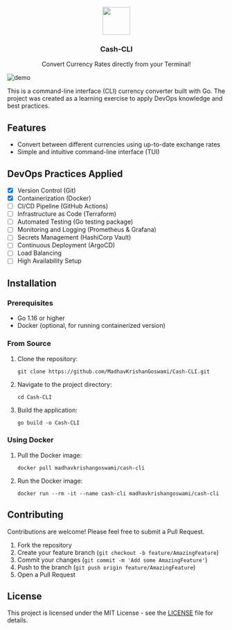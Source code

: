 <p align="center">
  <img src="https://i.imgur.com/ddhPSQ4.png" height="64">
  <h3 align="center">Cash-CLI</h3>
  <p align="center">Convert Currency Rates directly from your Terminal!

![demo](https://github.com/user-attachments/assets/74b564bb-5e8d-4887-94bf-28c212a00407)

This is a command-line interface (CLI) currency converter built with Go. The project was created as a learning exercise to apply DevOps knowledge and best practices.

## Features

- Convert between different currencies using up-to-date exchange rates
- Simple and intuitive command-line interface (TUI)

## DevOps Practices Applied

- [x] Version Control (Git)
- [x] Containerization (Docker)
- [ ] CI/CD Pipeline (GitHub Actions)
- [ ] Infrastructure as Code (Terraform)
- [ ] Automated Testing (Go testing package)
- [ ] Monitoring and Logging (Prometheus & Grafana)
- [ ] Secrets Management (HashiCorp Vault)
- [ ] Continuous Deployment (ArgoCD)
- [ ] Load Balancing
- [ ] High Availability Setup

## Installation

### Prerequisites

- Go 1.16 or higher
- Docker (optional, for running containerized version)

### From Source

1. Clone the repository:
   ```
   git clone https://github.com/MadhavKrishanGoswami/Cash-CLI.git
   ```

2. Navigate to the project directory:
   ```
   cd Cash-CLI
   ```

3. Build the application:
   ```
   go build -o Cash-CLI
   ```

### Using Docker

1. Pull the Docker image:
   ```
   docker pull madhavkrishangoswami/cash-cli
   ```
2. Run the Docker image:
   ```
   docker run --rm -it --name cash-cli madhavkrishangoswami/cash-cli 

## Contributing

Contributions are welcome! Please feel free to submit a Pull Request.

1. Fork the repository
2. Create your feature branch (`git checkout -b feature/AmazingFeature`)
3. Commit your changes (`git commit -m 'Add some AmazingFeature'`)
4. Push to the branch (`git push origin feature/AmazingFeature`)
5. Open a Pull Request

## License

This project is licensed under the MIT License - see the [LICENSE](LICENSE) file for details.

